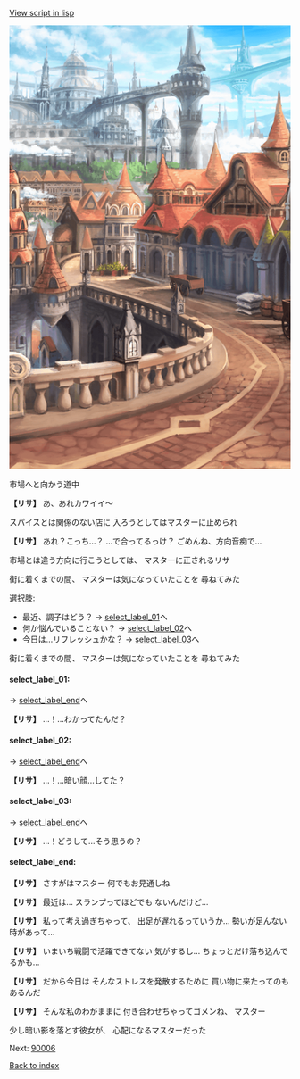 [View script in lisp](../scripts/10301302.txt)

![town.png](../images/backgrounds/town.png)

市場へと向かう道中

**【リサ】**
あ、あれカワイイ～

スパイスとは関係のない店に
入ろうとしてはマスターに止められ

**【リサ】**
あれ？こっち…？
…で合ってるっけ？
ごめんね、方向音痴で…

市場とは違う方向に行こうとしては、
マスターに正されるリサ

街に着くまでの間、
マスターは気になっていたことを
尋ねてみた

選択肢:
- 最近、調子はどう？ → [select_label_01](#select_label_01)へ
- 何か悩んでいることない？ → [select_label_02](#select_label_02)へ
- 今日は…リフレッシュかな？ → [select_label_03](#select_label_03)へ

街に着くまでの間、
マスターは気になっていたことを
尋ねてみた

#### select_label_01:
 → [select_label_end](#select_label_end)へ

**【リサ】**
…！…わかってたんだ？

#### select_label_02:
 → [select_label_end](#select_label_end)へ

**【リサ】**
…！…暗い顔…してた？

#### select_label_03:
 → [select_label_end](#select_label_end)へ

**【リサ】**
…！どうして…そう思うの？

#### select_label_end:

**【リサ】**
さすがはマスター
何でもお見通しね

**【リサ】**
最近は…
スランプってほどでも
ないんだけど…

**【リサ】**
私って考え過ぎちゃって、
出足が遅れるっていうか…
勢いが足んない時があって…

**【リサ】**
いまいち戦闘で活躍できてない
気がするし…
ちょっとだけ落ち込んでるかも…

**【リサ】**
だから今日は
そんなストレスを発散するために
買い物に来たってのもあるんだ

**【リサ】**
そんな私のわがままに
付き合わせちゃってゴメンね、
マスター

少し暗い影を落とす彼女が、
心配になるマスターだった

Next: [90006](90006.md)

[Back to index](index.md)
